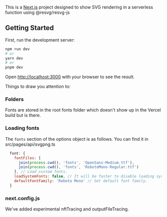 This is a [Next.js](https://nextjs.org/) project designed to show SVG rendering in a serverless function using @resvg/resvg-js

## Getting Started

First, run the development server:

```bash
npm run dev
# or
yarn dev
# or
pnpm dev
```

Open [http://localhost:3000](http://localhost:3000) with your browser to see the result.

Things to draw you attention to:

### Folders
Fonts are stored in the root fonts folder which doesn't show up in the Vercel build but is there.

### Loading fonts

The `fonts` section of the options object is as follows. You can find it in src/pages/api/svgpng.ts

```js
  font: {
    fontFiles: [
      join(process.cwd(), 'fonts', 'OpenSans-Medium.ttf'),
      join(process.cwd(), 'fonts', 'RobotoMono-Regular.ttf')
    ], // Load custom fonts.
    loadSystemFonts: false, // It will be faster to disable loading system fonts.
    defaultFontFamily: 'Roboto Mono' // Set default font family.
  }
```

### next.config.js
We've added experimental nftTracing and outputFileTracing.
